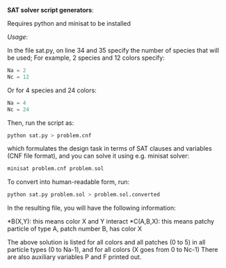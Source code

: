 **SAT solver script generators**:

Requires python and minisat to be installed

*Usage*:

In the file sat.py, on line 34 and 35 specify the number of species that will be used; 
For example, 2 species and 12 colors specify:

```python
Na = 2     
Nc = 12     
```

Or for 4 species and 24 colors:

```python
Na = 4     
Nc = 24
```

Then, run the script as:

```bash
python sat.py > problem.cnf
```

which formulates the design task in terms of SAT clauses and variables (CNF file format), and you can solve it using e.g. minisat solver:

```bash
minisat problem.cnf problem.sol
```

To convert into human-readable form, run:

```bash
python sat.py problem.sol > problem.sol.converted
```

In the resulting file, you will have the following information:

*B(X,Y): this means color X and Y interact
*C(A,B,X): this means patchy particle of type A, patch number B, has color X

The above solution is listed for all colors and all patches (0 to 5) in all particle types (0 to Na-1), and for all colors (X goes from 0 to Nc-1)
There are also auxiliary variables P and F printed out. 


